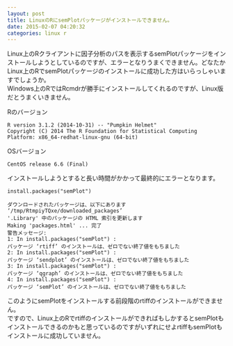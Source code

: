 ```yaml
---
layout: post
title: LinuxのRにsemPlotパッケージがインストールできません。
date: 2015-02-07 04:20:32
categories: linux r
---
```

<p>Linux上のRクライアントに因子分析のパスを表示するsemPlotパッケージをインストールしようとしているのですが、エラーとなりうまくできません。どなたかLinux上のRでsemPlotパッケージのインストールに成功した方はいらっしゃいますでしょうか。<br>
Windows上のRではRcmdrが勝手にインストールしてくれるのですが、Linux版だとうまくいきません。</p>

<p>Rのバージョン</p>

<pre><code>R version 3.1.2 (2014-10-31) -- "Pumpkin Helmet"
Copyright (C) 2014 The R Foundation for Statistical Computing
Platform: x86_64-redhat-linux-gnu (64-bit)
</code></pre>

<p>OSバージョン</p>

<pre><code>CentOS release 6.6 (Final)
</code></pre>

<p>インストールしようとすると長い時間がかかって最終的にエラーとなります。</p>

<pre><code>install.packages("semPlot")

ダウンロードされたパッケージは、以下にあります
‘/tmp/RtmpiyTQxe/downloaded_packages’
'.Library' 中のパッケージの HTML 索引を更新します
Making 'packages.html' ... 完了
警告メッセージ:
1: In install.packages("semPlot") :
パッケージ ‘rtiff’ のインストールは、ゼロでない終了値をもちました
2: In install.packages("semPlot") :
パッケージ ‘sendplot’ のインストールは、ゼロでない終了値をもちました
3: In install.packages("semPlot") :
パッケージ ‘qgraph’ のインストールは、ゼロでない終了値をもちました
4: In install.packages("semPlot") :
パッケージ ‘semPlot’ のインストールは、ゼロでない終了値をもちました
</code></pre>

<p>このようにsemPlotをインストールする前段階のrtiffのインストールができません。<br>
ですので、Linux上のRでrtiffのインストールができればもしかするとsemPlotもインストールできるのかもと思っているのですがいずれにせよrtiffもsemPlotもインストールに成功していません。</p>
